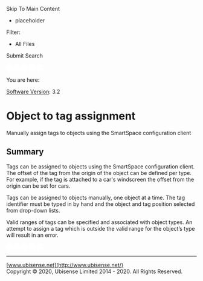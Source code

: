 

Skip To Main Content

[](../../../Home.htm)

  * placeholder

Filter:

  * All Files

Submit Search

![Navigate previous](../../../images/transparent.gif) ![Navigate
next](../../../images/transparent.gif) ![Expand
all](../../../images/transparent.gif) ![](../../../images/transparent.gif)
![Print](../../../images/transparent.gif)

You are here:

[Software Version](../../FrontMatters\(Online\)/features-and-versions.htm):
3.2

# Object to tag assignment

Manually assign tags to objects using the SmartSpace configuration client

## Summary

Tags can be assigned to objects using the SmartSpace configuration client. The
offset of the tag from the origin of the object can be defined per type. For
example, if the tag is attached to a car's windscreen the offset from the
origin can be set for cars.

Tags can be assigned to objects manually, one object at a time. The tag
identifier must be typed in by hand and the object and tag position selected
from drop-down lists.

Valid ranges of tags can be specified and associated with object types. An
attempt to assign a tag which is outside the valid range for the object’s type
will result in an error.

![Navigate previous](../../../images/transparent.gif) ![Navigate
next](../../../images/transparent.gif) ![Expand
all](../../../images/transparent.gif) ![](../../../images/transparent.gif)
![Print](../../../images/transparent.gif)

* * *

[www.ubisense.net](http://www.ubisense.net/)  
Copyright © 2020, Ubisense Limited 2014 - 2020. All Rights Reserved.

